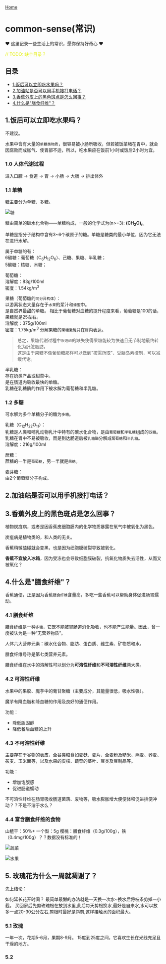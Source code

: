 [Home](../README.md)

# common-sense(常识)
❤ 这里记录一些生活上的常识，愿你保持好奇心 ❤

<span style='color:#e3ef00'>// TODO: 缺个目录？</span>

## 目录
- [1.饭后可以立即吃水果吗？](#1.饭后可以立即吃水果吗？)
- [2.加油站是否可以用手机接打电话？](#2.加油站是否可以用手机接打电话？)
- [3.香蕉外皮上的黑色斑点是怎么回事？](#3.香蕉外皮上的黑色斑点是怎么回事？)
- [4.什么是"膳食纤维"？](#4.什么是"膳食纤维"？)

## 1.饭后可以立即吃水果吗？
不建议。

水果中含有大量的`单糖类物质`，很容易被小肠所吸收，但若被饭菜堵在胃中，就会因腐败而成胀气、使胃部不适，所以，吃水果应在饭前1小时或饭后2小时为宜。

### 1.0 人体代谢过程
进入口腔 -> 食道 -> 胃 -> 小肠 -> 大肠 -> 排出体外

### 1.1 单糖
糖主要分为单糖、多糖。

![糖](pics/sugar.jpg)

糖由简单的碳水化合物——单糖构成，一般的化学式为(n>=3):  **(CH<sub>2</sub>O)<sub>n</sub>**

单糖是指分子结构中含有3~6个碳原子的糖。单糖是糖类的最小单位，因为它无法在进行水解。

属于单糖的有：  
6碳糖：葡萄糖（C<sub>6</sub>H<sub>12</sub>O<sub>6</sub>）、己糖、果糖、半乳糖；  
5碳糖：核糖、木糖；

葡萄糖：  
溶解度：83g/100ml  
密度：1.54kg/m<sup>3</sup>

果糖（葡萄糖的`同分异构体`）：  
以游离状态大量存在于`水果`的浆汁和`蜂蜜`中。  
是自然界最甜的单糖。
相比于葡萄糖对血糖的提升程度来看，葡萄糖是100的话，果糖就是25左右。  
溶解度：375g/100ml  
密度：1.75kg/m<sup>3</sup>
分解果糖的`果糖激酶`只在`肝`内表达。
> 总之，果糖代谢过程中`限速酶`的缺失使得果糖能较为快速且无节制地最终转化为肝脏脂肪。  
> 这是由于果糖不像葡萄糖那样可以做到"按需所取"、受胰岛素控制，可以减缓代谢。

半乳糖：  
存在奶类产品或甜菜中。  
是在肠道内吸收最快的单糖。  
乳糖在乳糖酶的作用下被水解为葡萄糖和半乳糖。

### 1.2 多糖
可水解为多个单糖分子的糖为`多糖`。

乳糖（C<sub>12</sub>H<sub>22</sub>O<sub>11</sub>）：  
乳糖是人类和哺乳动物乳汁中特有的碳水化合物，是由`葡萄糖`和`半乳糖`组成的`双糖`。  
乳糖在胃中不易被吸收，而是到达肠道后被`乳糖酶`分解成`葡萄糖`和`半乳糖`。  
溶解度：216g/100ml  

蔗糖：  
蔗糖的一半是`葡萄糖`，另一半就是`果糖`。

麦芽糖：  
由2个葡萄糖分子构成。  

## 2.加油站是否可以用手机接打电话？


## 3.香蕉外皮上的黑色斑点是怎么回事？
植物炭疽病，或者是因香蕉皮细胞膜内的化学物质暴露在氧气中被氧化为黑色。

炭疽病是植物类的，和人类的无关。

香蕉稍微磕碰就会变黑，也是因为细胞膜破裂导致被氧化。

**香蕉不宜放入冰箱**，因为受冻也会导致细胞膜破裂，抗氧化物质失去活性，从而又被氧化？

## 4.什么是"膳食纤维"？
香蕉通便，正是因为香蕉`膳食纤维`含量高，多吃一些香蕉可以帮助身体促进肠胃蠕动。

### 4.1 膳食纤维
膳食纤维是一种`多糖`，它既不能被胃肠道消化吸收，也不能产生能量。因此，曾一度被认为是一种“无营养物质”。

人体六大营养元素：碳水化合物、脂肪、蛋白质、维生素、矿物质和水。

膳食纤维号称是第七类营养元素。

膳食纤维在水中的溶解性可以划分为**可溶性纤维**和**不可溶性纤维**两大类。

### 4.2 可溶性纤维
水果中的果胶、魔芋中的葡甘聚糖（主要成分，其能量很低，吸水性强）。

魔芋有降血脂和降血糖的作用及良好的通便作用。

功能：
- 降低胆固醇
- 降低餐后血糖的上升

### 4.3 不可溶性纤维
主要存在于谷物的表皮，全谷类粮食如麦麸、麦片、全麦粉及糙米、燕麦、荞麦、莜麦、玉米面等，以及水果的皮核、蔬菜的茎叶、豆类及豆制品等。

功能：
- 增加饱腹感
- 促进肠道蠕动

不可溶性纤维在肠胃吸收肠道菌落、废物等，吸水膨胀增大便便体积促进排便冲动？？不是不溶于水么？

### 4.4 富含膳食纤维的食物
山楂干：50%+
一个梨：5g
樱桃：膳食纤维（0.3g/100g），铁（0.4mg/100g）？？数据没有标准的！

<!-- dietary fiber -->
![蔬菜](pics/4-1-膳食纤维.jpg)

![水果](pics/4-2-膳食纤维.jpg)

## 5. 玫瑰花为什么一周就凋谢了？

先上结论：

如何延长花开时间？
最简单最懒的办法就是一天换一次水~换水后将枝条剪掉一小截。
买回家后先剪玫瑰根在放到水里,此后每天剪根换水,最好是自来水,水可以放多一点20-30公分左右,剪根时最好是斜剪,这样接触水的面积最大。

### 5.1 玫瑰
一年一次，花期5-6月，果期8-9月。
15度到25度之间，它喜欢生长在光线充足且干燥的地方。

### 5.2 


